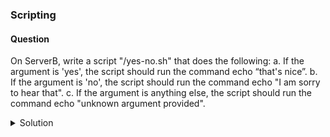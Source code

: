 ### Scripting

#### Question

On ServerB, write a script "/yes-no.sh" that does the following:
a. If the argument is 'yes', the script should run the command echo “that's nice”.
b. If the argument is 'no', the script should run the command echo "I am sorry to hear that".
c. If the argument is anything else, the script should run the command echo "unknown argument provided".


<details> <summary>Solution</summary>

1. To open the file “/yes-no.sh” for editing using the vim editor, run:

vim /yes-no.sh

2. Add the following lines:
```
    #!/bin/bash
    # check that an argument was provided or exit
    if [ -z $1 ]
    then
    echo you have to provide an argument
    exit 2
    fi
     
    # rewrite all in lowercase
    TEXT=$(echo $1 | tr [:upper:] [:lower:])
     
    # evaluate arguments
    case $TEXT in
    yes)
    echo that\'s nice
    ;;
    no)
    echo i\'m sorry to hear that
    ;;
    *)
    echo unknown argument provided
    esac
```

3. To change the permissions of the file "yes-no.sh" to make it executable by all users (a = all, +x = add execute permission), run:
chmod a+x /yes-no.sh

This command allows the script to be run as an executable program.

4. To execute the script “/yes-no.sh” using the sh shell, run:
```bash
# sh /yes-no.sh 
```
</details>